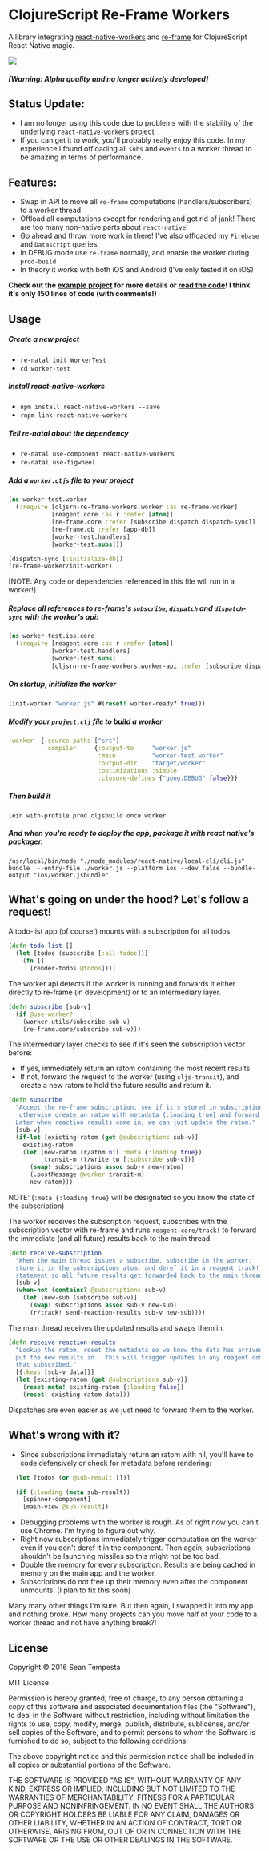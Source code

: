# ClojureScript Re-Frame Workers

A library integrating [react-native-workers](https://github.com/devfd/react-native-workers) and [re-frame](https://github.com/Day8/re-frame) for ClojureScript React Native magic.

![](https://clojars.org/cljsrn-re-frame-workers/latest-version.svg)

##### [Warning: Alpha quality and no longer actively developed]

## Status Update:
- I am no longer using this code due to problems with the stability of the underlying `react-native-workers` project
- If you can get it to work, you'll probably really enjoy this code.  In my experience I found offloading all `subs` and `events` to a worker thread to be amazing in terms of performance.

## Features:
- Swap in API to move all `re-frame` computations (handlers/subscribers) to a worker thread
- Offload all computations except for rendering and get rid of jank!  There are too many non-native parts about `react-native`!
- Go ahead and throw more work in there!  I've also offloaded my `Firebase` and `Datascript` queries.
- In DEBUG mode use `re-frame` normally, and enable the worker during `prod-build`
- In theory it works with both iOS and Android (I've only tested it on iOS)

**Check out the [example project](https://github.com/seantempesta/cljsrn-re-frame-workers/tree/master/examples/worker-test) for more details or [read the code](https://github.com/seantempesta/cljsrn-re-frame-workers/tree/master/src/cljsrn_re_frame_workers)!  I think it's only 150 lines of code (with comments!)**


## Usage

##### Create a new project
- `re-natal init WorkerTest`
- `cd worker-test`

##### Install react-native-workers
- `npm install react-native-workers --save`
- `rnpm link react-native-workers`

##### Tell re-natal about the dependency
- `re-natal use-component react-native-workers`
- `re-natal use-figwheel`

##### Add a `worker.cljs` file to your project
```clojure
(ns worker-test.worker
  (:require [cljsrn-re-frame-workers.worker :as re-frame-worker]
            [reagent.core :as r :refer [atom]]
            [re-frame.core :refer [subscribe dispatch dispatch-sync]]
            [re-frame.db :refer [app-db]]
            [worker-test.handlers]
            [worker-test.subs]))

(dispatch-sync [:initialize-db])
(re-frame-worker/init-worker)
```
[NOTE: Any code or dependencies referenced in this file will run in a worker!]

##### Replace all references to re-frame's `subscribe`, `dispatch` and `dispatch-sync` with the worker's api:
```clojure
(ns worker-test.ios.core
  (:require [reagent.core :as r :refer [atom]]
            [worker-test.handlers]
            [worker-test.subs]
            [cljsrn-re-frame-workers.worker-api :refer [subscribe dispatch dispatch-sync init-worker]]))
```

##### On startup, initialize the worker
```clojure
(init-worker "worker.js" #(reset! worker-ready? true)))
```

##### Modify your `project.clj` file to build a worker
```clojure
:worker  {:source-paths ["src"]
          :compiler     {:output-to     "worker.js"
                         :main          "worker-test.worker"
                         :output-dir    "target/worker"
                         :optimizations :simple
                         :closure-defines {"goog.DEBUG" false}}}
```

##### Then build it
`lein with-profile prod cljsbuild once worker`

##### And when you're ready to deploy the app, package it with react native's packager.
`/usr/local/bin/node "./node_modules/react-native/local-cli/cli.js" bundle  --entry-file ./worker.js --platform ios --dev false --bundle-output "ios/worker.jsbundle"
`


## What's going on under the hood? Let's follow a request!

A todo-list app (of course!) mounts with a subscription for all todos:
```clojure
(defn todo-list []
  (let [todos (subscribe [:all-todos])]
    (fn []
      [render-todos @todos])))
```
The worker api detects if the worker is running and forwards it either directly to re-frame (in development) or to an intermediary layer.
```clojure
(defn subscribe [sub-v]
  (if @use-worker?
    (worker-utils/subscribe sub-v)
    (re-frame.core/subscribe sub-v)))
```
The intermediary layer checks to see if it's seen the subscription vector before:
- If yes, immediately return an ratom containing the most recent results
- If not, forward the request to the worker (using `cljs-transit`), and create a new ratom to hold the future results and return it.

```clojure
(defn subscribe
  "Accept the re-frame subscription, see if it's stored in subscriptions (if so return it),
   otherwise create an ratom with metadata {:loading true} and forward the subscription to the worker.
  Later when reaction results come in, we can just update the ratom."
  [sub-v]
  (if-let [existing-ratom (get @subscriptions sub-v)]
    existing-ratom
    (let [new-ratom (r/atom nil :meta {:loading true})
          transit-m (t/write tw [:subscribe sub-v])]
      (swap! subscriptions assoc sub-v new-ratom)
      (.postMessage @worker transit-m)
      new-ratom)))
```

NOTE: (`:meta {:loading true}` will be designated so you know the state of the subscription)

The worker receives the subscription request, subscribes with the subscription vector with re-frame and runs `reagent.core/track!` to forward the immediate (and all future) results back to the main thread.

```clojure
(defn receive-subscription
  "When the main thread issues a subscribe, subscribe in the worker,
  store it in the subscriptions atom, and deref it in a reagent track!
  statement so all future results get forwarded back to the main thread."
  [sub-v]
  (when-not (contains? @subscriptions sub-v)
    (let [new-sub (subscribe sub-v)]
      (swap! subscriptions assoc sub-v new-sub)
      (r/track! send-reaction-results sub-v new-sub))))
```

The main thread receives the updated results and swaps them in.
```clojure
(defn receive-reaction-results
  "Lookup the ratom, reset the metadata so we know the data has arrived and
  put the new results in.  This will trigger updates in any reagent components
  that subscribed."
  [{:keys [sub-v data]}]
  (let [existing-ratom (get @subscriptions sub-v)]
    (reset-meta! existing-ratom {:loading false})
    (reset! existing-ratom data)))
```

Dispatches are even easier as we just need to forward them to the worker.


## What's wrong with it?
* Since subscriptions immediately return an ratom with nil, you'll have to code defensively or check for metadata before rendering:
```clojure
  (let [todos (or @sub-result [])]
```
```clojure
  (if (:loading (meta sub-result))
    [spinner-component]
    [main-view @sub-result])
```
* Debugging problems with the worker is rough.  As of right now you can't use Chrome.  I'm trying to figure out why.
* Right now subscriptions immediately trigger computation on the worker even if you don't deref it in the component.  Then again, subscriptions shouldn't be launching missiles so this might not be too bad.
* Double the memory for every subscription.  Results are being cached in memory on the main app and the worker.
* Subscriptions do not free up their memory even after the component unmounts.  (I plan to fix this soon)

Many many other things I'm sure.  But then again, I swapped it into my app and nothing broke.  How many projects can you move half of your code to a worker thread and not have anything break?!


## License

Copyright © 2016 Sean Tempesta

MIT License

Permission is hereby granted, free of charge, to any person obtaining a copy
of this software and associated documentation files (the "Software"), to deal
in the Software without restriction, including without limitation the rights
to use, copy, modify, merge, publish, distribute, sublicense, and/or sell
copies of the Software, and to permit persons to whom the Software is
furnished to do so, subject to the following conditions:

The above copyright notice and this permission notice shall be included in all
copies or substantial portions of the Software.

THE SOFTWARE IS PROVIDED "AS IS", WITHOUT WARRANTY OF ANY KIND, EXPRESS OR
IMPLIED, INCLUDING BUT NOT LIMITED TO THE WARRANTIES OF MERCHANTABILITY,
FITNESS FOR A PARTICULAR PURPOSE AND NONINFRINGEMENT. IN NO EVENT SHALL THE
AUTHORS OR COPYRIGHT HOLDERS BE LIABLE FOR ANY CLAIM, DAMAGES OR OTHER
LIABILITY, WHETHER IN AN ACTION OF CONTRACT, TORT OR OTHERWISE, ARISING FROM,
OUT OF OR IN CONNECTION WITH THE SOFTWARE OR THE USE OR OTHER DEALINGS IN THE
SOFTWARE.
